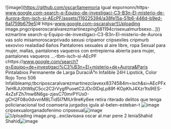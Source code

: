 ![image](https://github.com/oscarllamemoria igual expornonn/https-www.google.com-search-q-Equipo-de-investigaci-C3-B3n-El-misterio-de-Aurora-tbm-isch-si-AEcPF/assets/119225394/a38fe15a-51b6-446d-b9ed-6a1759b679e5)# https-www.google.com-oscaralvar![Uploading image.pngcripseroscaralvarezmartinezping581194crisexualmurbsexo…]()
ezmartine search-q-Equipo-de-investigaci-C3-B3n-El-misterio-de-Aurora vas solo misamoroscarprivado sexusi cripamor cripsexiles cripmurb sexovivo realadiad 6años Pantalones sexuales al aire libre, ropa Sexual para mujer, mallas, pantalones vaqueros con entrepierna abierta para mujer, pantalones vaqueros ...-tbm-isch-si-AEcPF
chttps://www.google.com/search?q=Equipo+de+investigaci%C3%B3n+El+misterio+de+Aurora&Paris Pintalabios Permanente de Larga DuraciÃ³n Infalible 24H Lipstick, Color Rojo Tono 506 Infalibleamp;tbcriposcaralvarezmartinezclavexx8374584m=isch&amp;si=AEcPFx7eHRJU0tWbjC5cc2C2rVygfPuoetC2JDc0IDqLp89f-KOpKhJ4Xzr1ts9tES-4xZsFZh7mw6N6gs-zjexC70mrPYUx0-gCH2F08o0dvvnM8LTid5I7MlUr9reKy6ee
retira riterado delitos que tenga policianacional tod coamseria jurgados igula al-belen-esteban-t
![image](https://github.com/oscarllann/https-www.google.com-search-q-Equipo-de-investigaci-C3-B3n-El-misterio-de-Aurora-tbm-isch-si-AEcPF/assets/119225394/833425ec-e885-4b06-8a86-9f4a850fbef9)cripsexualorganadofenimo cripsexual![image](https://github.com/oscarllann/https-www.google.com-search-q-Equipo-de-investigaci-C3-B3n-El-misterio-de-Aurora-tbm-isch-si-AEcPF/assets/119225394/fbf5d6f4-bdde-48be-af4c-f478a7c34564)
![Uploading image.png…exclavisava oscar al.mar pene 2 lenia ]()Shahid Shahid![image](https://github.com/oscarllann/https-www.google.com-search-q-Equipo-de-investigaci-C3-B3n-El-misterio-de-Aurora-tbm-isch-si-AEcPF/assets/119225394/af8a4d92-9384-43aa-8b05-291b30fe34f7)



